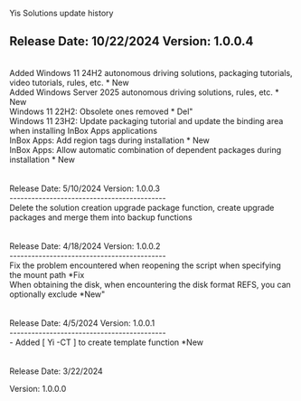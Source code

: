 Yis Solutions update history

Release Date: 10/22/2024
Version: 1.0.0.4
-------------------------------------------
<br>
Added Windows 11 24H2 autonomous driving solutions, packaging tutorials, video tutorials, rules, etc. * New
<br>
Added Windows Server 2025 autonomous driving solutions, rules, etc. * New
<br>
Windows 11 22H2: Obsolete ones removed * Del"
<br>
Windows 11 23H2: Update packaging tutorial and update the binding area when installing InBox Apps applications
<br>
InBox Apps: Add region tags during installation * New
<br>
InBox Apps: Allow automatic combination of dependent packages during installation * New

<br>
<br>
<br>
Release Date: 5/10/2024
Version: 1.0.0.3
<br>
-------------------------------------------
<br>
Delete the solution creation upgrade package function, create upgrade packages and merge them into backup functions

<br>
<br>
<br>
Release Date: 4/18/2024
Version: 1.0.0.2
<br>
-------------------------------------------
<br>
Fix the problem encountered when reopening the script when specifying the mount path *Fix
<br>
When obtaining the disk, when encountering the disk format REFS, you can optionally exclude *New"

<br>
<br>
<br>
Release Date: 4/5/2024
Version: 1.0.0.1
<br>
-------------------------------------------
<br>
- Added [ Yi -CT ] to create template function *New

<br>
<br>
<br>
Release Date: 3/22/2024

Version: 1.0.0.0
